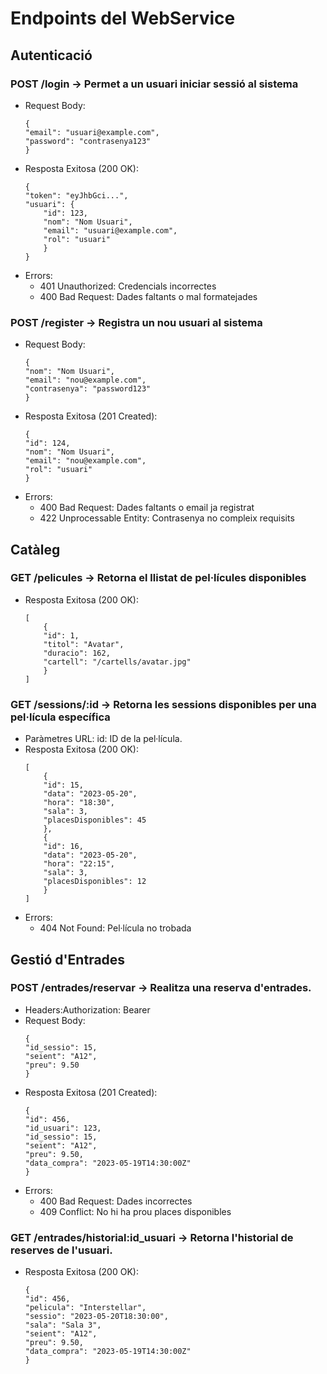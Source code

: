 # Endpoints del WebService

## Autenticació
### POST /login → Permet a un usuari iniciar sessió al sistema
- Request Body:
    ```
    {
    "email": "usuari@example.com",
    "password": "contrasenya123"
    }
    ```
- Resposta Exitosa (200 OK):
    ```
    {
    "token": "eyJhbGci...",
    "usuari": {
        "id": 123,
        "nom": "Nom Usuari",
        "email": "usuari@example.com",
        "rol": "usuari"
        }
    }
    ```
- Errors:
    - 401 Unauthorized: Credencials incorrectes
    - 400 Bad Request: Dades faltants o mal formatejades

### POST /register → Registra un nou usuari al sistema
- Request Body:
    ```
    {
    "nom": "Nom Usuari",
    "email": "nou@example.com",
    "contrasenya": "password123"
    }
    ```
- Resposta Exitosa (201 Created):
    ```
    {
    "id": 124,
    "nom": "Nom Usuari",
    "email": "nou@example.com",
    "rol": "usuari"
    }
    ```
- Errors:
    - 400 Bad Request: Dades faltants o email ja registrat
    - 422 Unprocessable Entity: Contrasenya no compleix requisits

## Catàleg
### GET /pelicules → Retorna el llistat de pel·lícules disponibles
- Resposta Exitosa (200 OK):
    ```
    [
        {
        "id": 1,
        "titol": "Avatar",
        "duracio": 162,
        "cartell": "/cartells/avatar.jpg"
        }
    ]
    ```

### GET /sessions/:id → Retorna les sessions disponibles per una pel·lícula específica
- Paràmetres URL: id: ID de la pel·lícula.
- Resposta Exitosa (200 OK):
    ```
    [
        {
        "id": 15,
        "data": "2023-05-20",
        "hora": "18:30",
        "sala": 3,
        "placesDisponibles": 45
        },
        {
        "id": 16,
        "data": "2023-05-20",
        "hora": "22:15",
        "sala": 3,
        "placesDisponibles": 12
        }
    ]
    ```
- Errors:
    - 404 Not Found: Pel·lícula no trobada

## Gestió d'Entrades
### POST /entrades/reservar → Realitza una reserva d'entrades.
- Headers:Authorization: Bearer <token>
- Request Body:
    ```
    {
    "id_sessio": 15,
    "seient": "A12",
    "preu": 9.50
    }
    ```
- Resposta Exitosa (201 Created):
    ```
    {
    "id": 456,
    "id_usuari": 123,
    "id_sessio": 15,
    "seient": "A12",
    "preu": 9.50,
    "data_compra": "2023-05-19T14:30:00Z"
    }
    ```
- Errors:
    - 400 Bad Request: Dades incorrectes
    - 409 Conflict: No hi ha prou places disponibles
    
### GET /entrades/historial:id_usuari → Retorna l'historial de reserves de l'usuari.
- Resposta Exitosa (200 OK):
    ```
    {
    "id": 456,
    "pelicula": "Interstellar",
    "sessio": "2023-05-20T18:30:00",
    "sala": "Sala 3",
    "seient": "A12",
    "preu": 9.50,
    "data_compra": "2023-05-19T14:30:00Z"
    }
    ```
